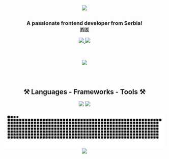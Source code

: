 <h1 align="center">
    <img src="https://readme-typing-svg.herokuapp.com/?font=Righteous&size=35&center=true&vCenter=true&width=500&height=70&duration=4000&lines=Hi+There!+👋;+I'm+Luka+Tizic!;" />
</h1>

<h3 align="center">A passionate frontend developer from Serbia! </br> 🇷🇸 </h3>

<div align="center"> 
  <a href="mailto:lukatizic7@gmail.com">
    <img src="https://img.shields.io/badge/Gmail-333333?style=for-the-badge&logo=gmail&logoColor=red" />
  </a>
  <a href="https://www.linkedin.com/in/luka-tizi%C4%87-529a1b240/" target="_blank">
    <img src="https://img.shields.io/badge/LinkedIn-0077B5?style=for-the-badge&logo=linkedin&logoColor=white" target="_blank" />
  </a>
  </div>
  
<h1 align="center">
    <img src="https://media.giphy.com/media/bGgsc5mWoryfgKBx1u/giphy.gif" height='200px' />
</h1>

<br/>



 
<h2 align="center">⚒️ Languages - Frameworks - Tools ⚒️</h2>
<div align="center">
    <img src="https://skillicons.dev/icons?i=,javascript,html,css,react,nextjs,tailwind,mui,figma" />
    <img src="https://skillicons.dev/icons?i=github,git,nodejs,typescript,express,mongodb,mysql,vscode" /><br>
</div>

<br/>

<div align="center">
    <img alt="snake eating my contributions" src="https://raw.githubusercontent.com/lukatizic/lukatizic/output/github-contribution-grid-snake.svg" />
    <img src="https://readme-typing-svg.herokuapp.com/?font=Righteous&size=20&center=true&vCenter=true&width=500&height=70&duration=2000&lines=🐍+Gotta+Eat+Them+All!+🐍;" />

  <br/><br/><br/>
</div>



